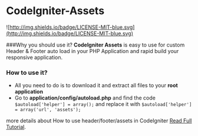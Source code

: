 CodeIgniter-Assets 
==================
![http://img.shields.io/badge/LICENSE-MIT-blue.svg](http://img.shields.io/badge/LICENSE-MIT-blue.svg)


###Why you should use it?
**CodeIgniter Assets** is easy to use for custom Header & Footer auto load in your PHP Application and rapid build your responsive application.

### How to use it?
 - All you need to do is to  download it and extract all files to your **root application**
 - Go to **application/config/autoload.php** and find the code `$autoload['helper'] = array();` and replace it with `$autoload['helper'] = array('url', 'assets');`

more details about How to use header/footer/assets in CodeIgniter [Read Full Tutorial](http://blog.shaz3e.com/how-to-use-header-footer-assets-in-codeigniter/).